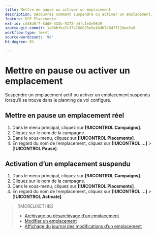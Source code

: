 ```yaml
---
title: Mettre en pause ou activer un emplacement
description: Découvrez comment suspendre ou activer un emplacement.
feature: DSP Placements
exl-id: cd58d8f7-8dd0-433b-9272-a4fc1e3e98d9
source-git-commit: 1a98b3ba7c37a768825e9e48db7d847f12daa9a0
workflow-type: tm+mt
source-wordcount: '99'
ht-degree: 0%

---
```


# Mettre en pause ou activer un emplacement

Suspendre un emplacement actif ou activer un emplacement suspendu lorsqu’il se trouve dans le planning de vol configuré.

## Mettre en pause un emplacement réel

1. Dans le menu principal, cliquez sur **[!UICONTROL Campaigns]**.
1. Cliquez sur le nom de la campagne.
1. Dans le sous-menu, cliquez sur **[!UICONTROL Placements]**.
1. En regard du nom de l’emplacement, cliquez sur  **[!UICONTROL ...]** > **[!UICONTROL Pause]**.

## Activation d’un emplacement suspendu

1. Dans le menu principal, cliquez sur **[!UICONTROL Campaigns]**.
1. Cliquez sur le nom de la campagne.
1. Dans le sous-menu, cliquez sur **[!UICONTROL Placements]**.
1. En regard du nom de l’emplacement, cliquez sur  **[!UICONTROL ...]** > **[!UICONTROL Activate]**.

>[!MORELIKETHIS]
>
>* [Archivage ou désarchivage d’un emplacement](placement-archive-unarchive.md)
>* [Modifier un emplacement](placement-edit.md)
>* [Affichage du journal des modifications d’un emplacement](placement-change-log.md)


